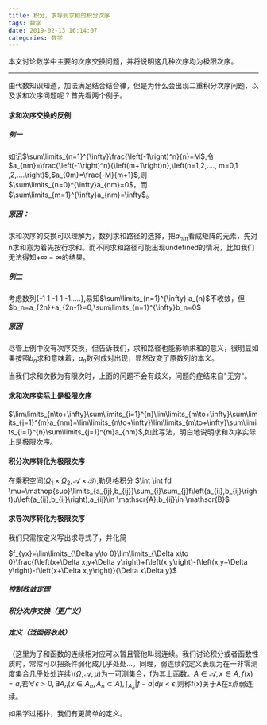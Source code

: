 ```yaml
---
title: 积分，求导到求和的积分次序
tags: 数学
date: 2019-02-13 16:14:07
categories: 数学
---
```


<script type="text/x-mathjax-config">
  MathJax.Hub.Config({tex2jax: {inlineMath: [['$','$'], ['\\(','\\)']]}});
</script>
<script type="text/javascript" async
  src="https://wujilingfeng.top/MathJax/MathJax.js?config=TeX-AMS_CHTML">
</script>

本文讨论数学中主要的次序交换问题，并将说明这几种次序均为极限次序。

<!--more-->

---

由代数知识知道，加法满足结合结合律，但是为什么会出现二重积分次序问题，以及求和次序问题呢？首先看两个例子。

#### 求和次序交换的反例

##### 例一 

如记$\sum\limits_{n=1}^{\infty}\frac{\left(-1\right)^n}{n}=M$,令$a_{nm}=\frac{\left(-1\right)^n}{\left(m+1\right)n},\left(n=1,2,...., m=0,1 ,2,....\right)$,$a_{0m}=\frac{-M}{m+1}$,则$\sum\limits_{n=0}^{\infty}a_{nm}=0$，而$\sum\limits_{m=1}^{\infty}a_{nm}=\infty$。

##### 原因：

求和次序的交换可以理解为，数列求和路径的选择，把$a_{nm}$看成矩阵的元素，先对n求和意为着先按行求和。而不同求和路径可能出现undefined的情况，比如我们无法得知$+\infty-\infty$的结果。

##### 例二

考虑数列{-1 1 -1 1 -1.....},易知$\sum\limits_{n=1}^{\infty} a_{n}$不收敛，但$b_n=a_{2n}+a_{2n-1}=0,\sum\limits_{n=1}^{\infty}b_n=0$

##### 原因

尽管上例中没有次序交换，但告诉我们，求和路径也能影响求和的意义，很明显如果按照$b_n$求和意味着，$a_n$数列成对出现，显然改变了原数列的本义。

当我们求和次数为有限次时，上面的问题不会有歧义，问题的症结来自"无穷"。

#### 求和次序实际上是极限次序

$\lim\limits_{n\to+\infty}\sum\limits_{i=1}^{n}\lim\limits_{m\to+\infty}\sum\limits_{j=1}^{m}a_{nm}=\lim\limits_{n\to+\infty}\lim\limits_{m\to+\infty}\sum\limits_{i=1}^{n}\sum\limits_{j=1}^{m}a_{nm}$,如此写法，明白地说明求和次序实际上是极限次序。

#### 积分次序转化为极限次序

在乘积空间$\left(\Omega_1\times\Omega_2,\mathscr{A}\times\mathscr{B}\right)$,勒贝格积分 $\int \int fd \mu=\mathop{sup}\limits_{a_{ij},b_{ij}}\sum_{i}\sum_{j}f\left(a_{ij},b_{ij}\right)u\left(a_{ij},b_{ij}\right),a_{ij}\in \mathscr{A},b_{ij}\in \mathscr{B}$

#### 求导次序转化为极限次序

我们只需按定义写出求导式子，并化简

$f_{yx}=\lim\limits_{\Delta y\to 0}\lim\limits_{\Delta x\to 0}\frac{f\left(x+\Delta x,y+\Delta y\right)+f\left(x,y\right)-f\left(x,y+\Delta y\right)-f\left(x+\Delta x,y\right)}{\Delta x\Delta y}$

##### 控制收敛定理



##### 积分次序交换（更广义）



##### 定义（泛函弱收敛）

（这里为了和函数的连续相对应可以暂且管他叫弱连续。我们讨论积分或者函数性质时，常常可以把条件弱化成几乎处处...。同理，弱连续的定义表现为在一非零测度集合几乎处处连续)$\left(\Omega,\mathscr{A},\mu\right)$为一可测集合，f为其上函数。$A\in\mathscr{A},x\in A,f\left(x\right)=a$,若$\forall \epsilon>0,\exists A_n\left(x\in A_n,A_n\subset A\right),\int_{A_n}|f-a|d\mu<\epsilon$,则称f(x)关于A在x点弱连续。

如果学过拓扑，我们有更简单的定义。




